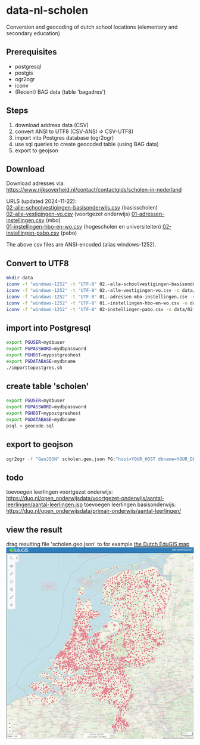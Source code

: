 # data-nl-scholen
Conversion and geocoding of dutch school locations (elementary and secondary education)

## Prerequisites
* postgresql
* postgis
* ogr2ogr
* iconv
* (Recent) BAG data (table 'bagadres')

## Steps
1. download address data (CSV)
2. convert ANSI to UTF8 (CSV-ANSI => CSV-UTF8)
3. import into Postgres database (ogr2ogr)
4. use sql queries to create geocoded table (using BAG data)
5. export to geojson


## Download
Download adresses via:
https://www.rijksoverheid.nl/contact/contactgids/scholen-in-nederland

URLS (updated 2024-11-22):   
[02-alle-schoolvestigingen-basisonderwijs.csv](https://www.duo.nl/open_onderwijsdata/images/02.-alle-schoolvestigingen-basisonderwijs.csv) (basisscholen)   
[02-alle-vestigingen-vo.csv](https://www.duo.nl/open_onderwijsdata/images/02.-alle-vestigingen-vo.csv) (voortgezet onderwijs)
[01-adressen-instellingen.csv](https://www.duo.nl/open_onderwijsdata/images/01.-adressen-mbo-instellingen.csv) (mbo)  
[01-instellingen-hbo-en-wo.csv](https://www.duo.nl/open_onderwijsdata/images/01.-instellingen-hbo-en-wo.csv) (hogescholen en universiteiten)
[02-instellingen-pabo.csv](https://www.duo.nl/open_onderwijsdata/images/02-instellingen-pabo.csv) (pabo)   

The above csv files are ANSI-encoded (alias windows-1252).

## Convert to UTF8
```bash
mkdir data
iconv -f "windows-1252" -t "UTF-8" 02.-alle-schoolvestigingen-basisonderwijs.csv -o data/02-alle-schoolvestigingen-basisonderwijs-utf8.csv
iconv -f "windows-1252" -t "UTF-8" 02.-alle-vestigingen-vo.csv -o data/02-alle-vestigingen-vo-utf8.csv
iconv -f "windows-1252" -t "UTF-8" 01.-adressen-mbo-instellingen.csv -o data/01-adressen-instellingen-utf8.csv
iconv -f "windows-1252" -t "UTF-8" 01.-instellingen-hbo-en-wo.csv -o data/01-instellingen-hbo-en-wo-utf8.csv
iconv -f "windows-1252" -t "UTF-8" 02-instellingen-pabo.csv -o data/02-instellingen-pabo-utf8.csv
```

## import into Postgresql
```bash
export PGUSER=mydbuser
export PGPASSWORD=mydbpassword
export PGHOST=mypostgreshost
export PGDATABASE=mydbname
./importtopostgres.sh
```

## create table 'scholen'
```bash
export PGUSER=mydbuser
export PGPASSWORD=mydbpassword
export PGHOST=mypostgreshost
export PGDATABASE=mydbname
psql < geocode.sql
```

## export to geojson
```bash
ogr2ogr -f "GeoJSON" scholen.geo.json PG:"host=YOUR_HOST dbname=YOUR_DB user=YOUR_USER password=YOUR_PASS port=5432" "scholen"
```

## todo
toevoegen leerlingen voortgezet onderwijs: https://duo.nl/open_onderwijsdata/voortgezet-onderwijs/aantal-leerlingen/aantal-leerlingen.jsp
toevoegen leerlingen basisonderwijs: https://duo.nl/open_onderwijsdata/primair-onderwijs/aantal-leerlingen/

## view the result
drag resulting file 'scholen.geo.json' to for example [the Dutch EduGIS map](https://kaart.edugis.nl/v2/#configurl=maps/layers.json)   
![schools on a map](edugisschools.png)
